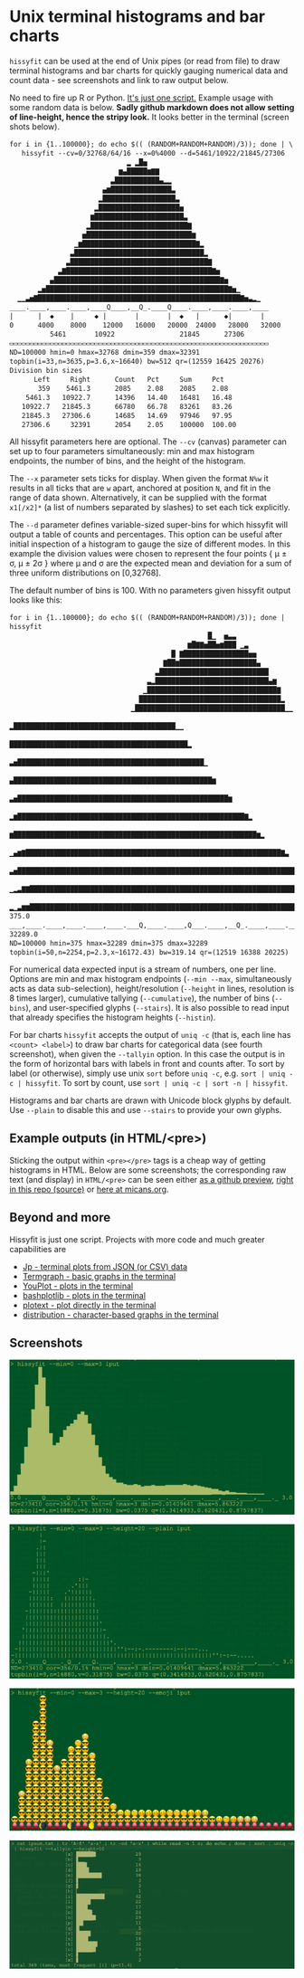 
# Unix terminal histograms and bar charts

  `hissyfit` can be used at the end of Unix pipes (or read from file) to draw
  terminal histograms and bar charts for quickly gauging numerical data and count
  data - see screenshots and link to raw output below.

  No need to fire up R or Python.  [It's just one script.](https://raw.githubusercontent.com/micans/bash-utils/master/hissyfit)
  Example usage with some random data is below. **Sadly github markdown does not allow setting of line-height, hence the stripy look.**
  It looks better in the terminal (screen shots below).
```
for i in {1..100000}; do echo $(( (RANDOM+RANDOM+RANDOM)/3)); done | \
   hissyfit --cv=0/32768/64/16 --x=0%4000 --d=5461/10922/21845/27306
                             ▂ ▂█▅
                           ▆▄█████▆▇▇
                         ▃███████████▄▂▂
                       ▄▆███████████████▃
                      ▂██████████████████▃
                     ▂████████████████████▅
                    ▆██████████████████████▃
                   ▂████████████████████████▇
                  ▅██████████████████████████▆
                ▁▆████████████████████████████▇▂
               ▃████████████████████████████████▂
              ▃██████████████████████████████████▇
            ▃▇████████████████████████████████████▇▅
          ▄█████████████████████████████████████████▇▅
       ▂▅█████████████████████████████████████████████▇▅▁
  ▁▁▃▅▇██████████████████████████████████████████████████▇▅▃▂▁
____.____,____.____,____Q____,__Q_.____Q____.____,____.____,____
|      |  ◆    |     ◆ |       |       |  ◆   |      ◆|       |
0      4000    8000    12000   16000   20000  24000   28000   32000
          5461       10922                21845      27306  
▭▭▭▭▭▭▭▭▭▭▭▭▭▭▭▭▭▭▭▭▭▭▭▭▭▭▭▭▭▭▭▭▭▭▭▭▭▭▭▭▭▭▭▭▭▭▭▭▭▭▭▭▭▭▭▭▭▭▭▭▭▭▭▭
ND=100000 hmin=0 hmax=32768 dmin=359 dmax=32391
topbin(i=33,n=3635,p=3.6,x~16640) bw=512 qr=(12559 16425 20276)
Division bin sizes
      Left     Right      Count   Pct     Sum     Pct
       359    5461.3      2085    2.08    2085    2.08
    5461.3   10922.7      14396   14.40   16481   16.48
   10922.7   21845.3      66780   66.78   83261   83.26
   21845.3   27306.6      14685   14.69   97946   97.95
   27306.6     32391      2054    2.05    100000  100.00
```

  All hissyfit parameters here are optional.
  The `--cv` (canvas) parameter can set up to four parameters simultaneously: min and max histogram
  endpoints, the number of bins, and the height of the histogram.
  
  The `--x` parameter sets ticks for display. When given the format `N%w` it results in all ticks that are `w`
  apart, anchored at position `N`, and fit in the range of data shown. Alternatively, it can be supplied
  with the format `x1[/x2]*` (a list of numbers separated by slashes) to set each tick explicitly.
  
  The `--d` parameter defines variable-sized super-bins for which hissyfit will
  output a table of counts and percentages. This option can be useful after initial inspection
  of a histogram to gauge the size of different modes. In this example the division values were
  chosen to represent the four points { μ ± σ, μ ± 2σ } where μ and σ are the expected mean and deviation
  for a sum of three uniform distributions on [0,32768].

  The default number of bins is 100. With no parameters given hissyfit output looks like this:
```
for i in {1..100000}; do echo $(( (RANDOM+RANDOM+RANDOM)/3)); done | hissyfit
                                                 █▁  ▅▃▃
                                            ▆█▇▇▅██▅▆███ ▁▃
                                        █ ▇████████████████▅▅
                                      ▇██▆███████████████████▄
                                    ▃███████████████████████████
                                  ▃▂████████████████████████████▄▆
                                 ▁████████████████████████████████▇
                                ███████████████████████████████████▂
                              ▁█████████████████████████████████████▁▁
                             ▂████████████████████████████████████████▁▁
                            ████████████████████████████████████████████▂
                          ▃▅██████████████████████████████████████████████▁
                         ▄█████████████████████████████████████████████████▆
                      ▃▅████████████████████████████████████████████████████▆
                    ▂▆████████████████████████████████████████████████████████▇▂
                   ▆████████████████████████████████████████████████████████████▆▂
               ▁▄▆▇███████████████████████████████████████████████████████████████▇▃
             ▃▅██████████████████████████████████████████████████████████████████████▆▅▁
        ▁▂▃▇▇███████████████████████████████████████████████████████████████████████████▇▅▃
   ▂▁▃▆▆████████████████████████████████████████████████████████████████████████████████████▆▅▄▄▂
375.0 ___,____.____,____.____,____.___Q,____.____,Q___.____,__Q_.____,____.____,____.____,__ 32289.0
ND=100000 hmin=375 hmax=32289 dmin=375 dmax=32289
topbin(i=50,n=2254,p=2.3,x~16172.43) bw=319.14 qr=(12519 16388 20225)
```

  For numerical data expected input is a stream of numbers, one per line.
  Options are min and max
  histogram endpoints (`--min --max`, simultaneously acts as data sub-selection),
  height/resolution (`--height` in lines, resolution is 8 times larger),
  cumulative tallying (`--cumulative`),
  the number of bins (`--bins`),
  and user-specified glyphs (`--stairs`).
  It is also possible to read input that already specifies the histogram heights (`--histin`).

  For bar charts `hissyfit` accepts the output of `uniq -c` (that is, each line has `<count> <label>`)
  to draw bar charts for categorical data (see fourth screenshot), when given the `--tallyin` option.
  In this case the output is in the form of horizontal bars with labels in
  front and counts after.
  To sort by label (or otherwise), simply use unix `sort` before `uniq -c`, e.g.
  `sort | uniq -c | hissyfit`.
  To sort by count, use `sort | uniq -c | sort -n | hissyfit`.

  Histograms and bar charts are drawn with Unicode block glyphs by default. Use
  `--plain` to disable this and use `--stairs` to provide your own glyphs.

## Example outputs (in HTML/\<pre>)

  Sticking the output within `<pre></pre>` tags is a cheap way of getting
  histograms in HTML.  Below are some screenshots; the corresponding raw text
  (and display) in `HTML/<pre>` can be seen either [as a github
  preview](https://htmlpreview.github.io/?https://github.com/micans/bash-utils/blob/master/hissyfit.html),
  [right in this repo
  (source)](https://github.com/micans/bash-utils/blob/master/hissyfit.html) or
  [here at micans.org](http://micans.org/stijn/haphazard/hissyfit.html).


## Beyond and more

  Hissyfit is just one script. Projects with more code and much greater capabilities are
- [Jp -  terminal plots from JSON (or CSV) data](https://github.com/sgreben/jp)
- [Termgraph - basic graphs in the terminal](https://github.com/mkaz/termgraph)
- [YouPlot - plots in the terminal](https://github.com/red-data-tools/YouPlot)
- [bashplotlib - plots in the terminal](https://github.com/glamp/bashplotlib)
- [plotext - plot directly in the terminal](https://github.com/piccolomo/plotext)
- [distribution - character-based graphs in the terminal](https://github.com/wizzat/distribution)


## Screenshots

![regular histogram, unicode block paint](https://github.com/micans/bash-utils/blob/master/img/hf.png)

![regular histogram, simple paint](https://github.com/micans/bash-utils/blob/master/img/hf2.png)

![regular histogram, emoji paint](https://github.com/micans/bash-utils/blob/master/img/fh3.png)

![horizontal bar chart of categorical data](https://github.com/micans/bash-utils/blob/master/img/hft.png)


